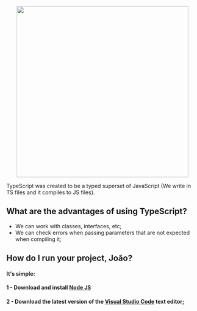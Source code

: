 <p align="center">
  <img src="https://github.com/jvlessa/Typescript--First-Look/blob/master/images/logo-new.png" width="450">
</p>

TypeScript was created to be a typed superset of JavaScript (We write in TS files and it compiles to JS files).

## What are the advantages of using TypeScript?
- We can work with classes, interfaces, etc;
- We can check errors when passing parameters that are not expected when compiling it;

## How do I run your project, João? 
#### It's simple: 
#### 1 - Download and install [Node JS](https://nodejs.org/en/download/)
#### 2 - Download the latest version of the [Visual Studio Code](https://code.visualstudio.com/download) text editor;
